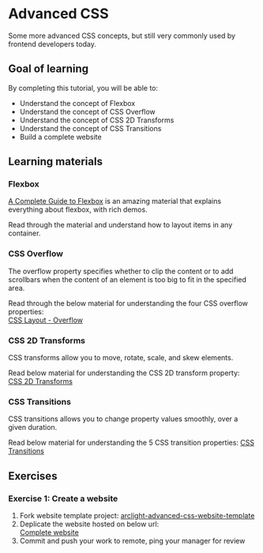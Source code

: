 # Advanced CSS
Some more advanced CSS concepts, but still very commonly used by frontend developers today.

## Goal of learning
By completing this tutorial, you will be able to:
- Understand the concept of Flexbox
- Understand the concept of CSS Overflow
- Understand the concept of CSS 2D Transforms
- Understand the concept of CSS Transitions
- Build a complete website

## Learning materials
### Flexbox
[A Complete Guide to Flexbox](https://css-tricks.com/snippets/css/a-guide-to-flexbox/) is an amazing material that explains everything about flexbox, with rich demos.

Read through the material and understand how to layout items in any container.

### CSS Overflow
The overflow property specifies whether to clip the content or to add scrollbars when the content of an element is too big to fit in the specified area.

Read through the below material for understanding the four CSS overflow properties:  
[CSS Layout - Overflow](https://www.w3schools.com/css/css_overflow.asp)

### CSS 2D Transforms
CSS transforms allow you to move, rotate, scale, and skew elements.

Read below material for understanding the CSS 2D transform property:  
[CSS 2D Transforms](https://www.w3schools.com/css/css3_2dtransforms.asp)

### CSS Transitions
CSS transitions allows you to change property values smoothly, over a given duration.

Read below material for understanding the 5 CSS transition properties:
[CSS Transitions](https://www.w3schools.com/css/css3_transitions.asp)

## Exercises

### Exercise 1: Create a website
1. Fork website template project: [arclight-advanced-css-website-template](https://github.com/animal-high-tech/arclight-advanced-css-website-template)
2. Deplicate the website hosted on below url:  
[Complete website](http://arclight-advanced-css-website.s3-website.us-east-2.amazonaws.com/)
3. Commit and push your work to remote, ping your manager for review
